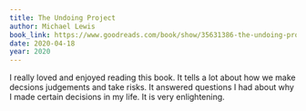 ```yaml
---
title: The Undoing Project
author: Michael Lewis
book_link: https://www.goodreads.com/book/show/35631386-the-undoing-project
date: 2020-04-18
year: 2020
---
```


I really loved and enjoyed reading this book. It tells a lot about how we make decsions judgements and take risks. It answered questions I had about why I made certain decisions in my life. It is very enlightening. 